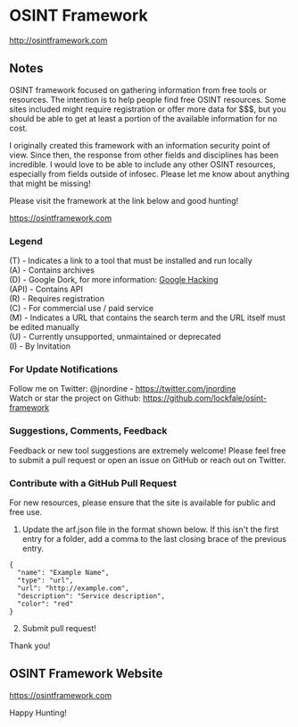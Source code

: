 # OSINT Framework

http://osintframework.com

## Notes
OSINT framework focused on gathering information from free tools or resources. The intention is to help people find free OSINT resources. Some sites included might require registration or offer more data for $$$, but you should be able to get at least a portion of the available information for no cost.

I originally created this framework with an information security point of view. Since then, the response from other fields and disciplines has been incredible. I would love to be able to include any other OSINT resources, especially from fields outside of infosec. Please let me know about anything that might be missing!

Please visit the framework at the link below and good hunting!

https://osintframework.com

### Legend
(T) - Indicates a link to a tool that must be installed and run locally  
(A) - Contains archives  
(D) - Google Dork, for more information: <a href="https://en.wikipedia.org/wiki/Google_hacking">Google Hacking</a>  
(API) - Contains API  
(R) - Requires registration  
(C) - For commercial use / paid service  
(M) - Indicates a URL that contains the search term and the URL itself must be edited manually  
(U) - Currently unsupported, unmaintained or deprecated  
(I) - By Invitation

### For Update Notifications
Follow me on Twitter: @jnordine - https://twitter.com/jnordine  
Watch or star the project on Github: https://github.com/lockfale/osint-framework

### Suggestions, Comments, Feedback
Feedback or new tool suggestions are extremely welcome!  Please feel free to submit a pull request or open an issue on GitHub or reach out on Twitter.

### Contribute with a GitHub Pull Request
For new resources, please ensure that the site is available for public and free use.
<ol start="1">
  <li>Update the arf.json file in the format shown below. If this isn't the first entry for a folder, add a comma to the last closing brace of the previous entry.</li>
</ol>

```
{
  "name": "Example Name",
  "type": "url",
  "url": "http://example.com",
  "description": "Service description",
  "color": "red"
}
```

<ol start="2">
  <li>Submit pull request!</li>
</ol>

Thank you!

## OSINT Framework Website

https://osintframework.com

Happy Hunting!